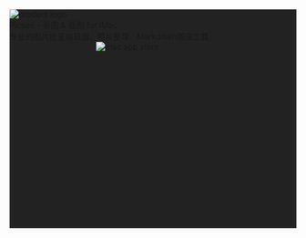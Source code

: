 
<div class="h-screen">
    <!-- product name -->
    <div style="background-Color: #222222">
        <div class="lg:max-w-5xl mx-auto">
            <div class="flex justify-center items-center" style="height: 24rem">
                <div>
                    <div class="flex">
                        <img :src="$withBase('/product-logo.png')" alt="product logo">
                        <div>
                            <div class="text-white text-4xl pl-8">Picsee - 看图 & 截图 for iMac</div>
                            <div class="text-white text-lg pl-8 pt-3">专业的图片批量编辑器、照片整理、Markdown图床工具</div>
                        </div>
                    </div>
                    <img class="pt-4" style="padding-left: 9.5rem" :src="$withBase('/mac-app-store.png')" alt="mac app store">
                </div>
            </div>
        </div>
    </div>
    <!-- product func breif -->

</div>